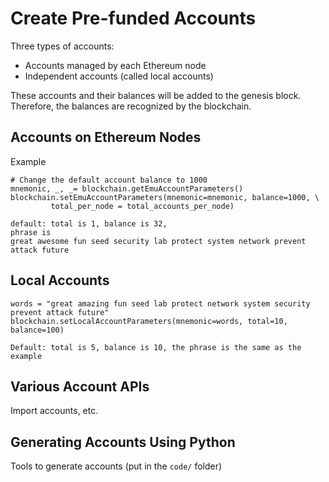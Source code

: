 # Create Pre-funded Accounts

Three types of accounts:
- Accounts managed by each Ethereum node
- Independent accounts (called local accounts)  

These accounts and their balances will be added to the genesis block.
Therefore, the balances are recognized by the blockchain. 


## Accounts on Ethereum Nodes

Example 

```
# Change the default account balance to 1000
mnemonic, _, _= blockchain.getEmuAccountParameters()
blockchain.setEmuAccountParameters(mnemonic=mnemonic, balance=1000, \
         total_per_node = total_accounts_per_node)

default: total is 1, balance is 32,
phrase is
great awesome fun seed security lab protect system network prevent attack future
```


## Local Accounts 


```
words = "great amazing fun seed lab protect network system security prevent attack future"
blockchain.setLocalAccountParameters(mnemonic=words, total=10, balance=100)

Default: total is 5, balance is 10, the phrase is the same as the example
```


## Various Account APIs

Import accounts, etc. 


## Generating Accounts Using Python

Tools to generate accounts (put in the `code/` folder) 

